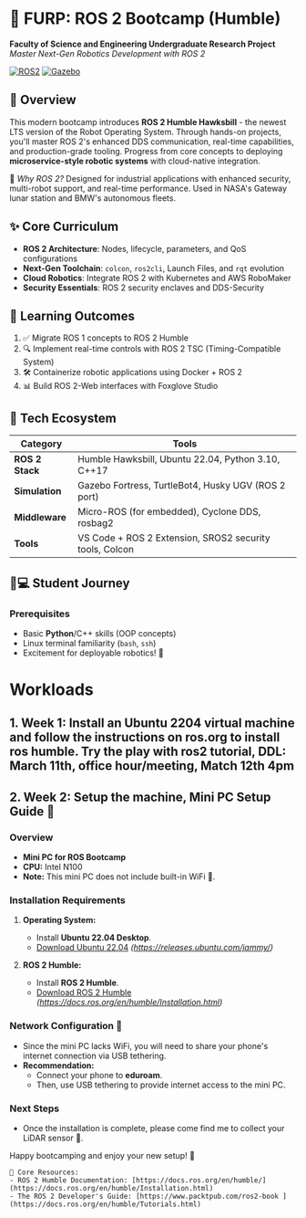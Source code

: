 # 🤖 FURP: ROS 2 Bootcamp (Humble)

**Faculty of Science and Engineering Undergraduate Research Project**  
*Master Next-Gen Robotics Development with ROS 2*

[![ROS2](https://img.shields.io/badge/ROS2-Humble-Hawksbill-blue?logo=ros)](https://docs.ros.org/en/humble/)
[![Gazebo](https://img.shields.io/badge/Gazebo_Fortress-ROS2-FF3000?logo=gnu)](https://gazebosim.org/home)

## 🚀 Overview
This modern bootcamp introduces **ROS 2 Humble Hawksbill** - the newest LTS version of the Robot Operating System. Through hands-on projects, you'll master ROS 2's enhanced DDS communication, real-time capabilities, and production-grade tooling. Progress from core concepts to deploying **microservice-style robotic systems** with cloud-native integration.

🚀 *Why ROS 2?* Designed for industrial applications with enhanced security, multi-robot support, and real-time performance. Used in NASA's Gateway lunar station and BMW's autonomous fleets.

## ✨ Core Curriculum
- **ROS 2 Architecture**: Nodes, lifecycle, parameters, and QoS configurations
- **Next-Gen Toolchain**: `colcon`, `ros2cli`, Launch Files, and `rqt` evolution
- **Cloud Robotics**: Integrate ROS 2 with Kubernetes and AWS RoboMaker
- **Security Essentials**: ROS 2 security enclaves and DDS-Security

## 🎯 Learning Outcomes
1. ✅ Migrate ROS 1 concepts to ROS 2 Humble
2. 🔍 Implement real-time controls with ROS 2 TSC (Timing-Compatible System) 
3. 🛠️ Containerize robotic applications using Docker + ROS 2
4. 📊 Build ROS 2-Web interfaces with Foxglove Studio

## 🧰 Tech Ecosystem
| Category       | Tools                                                                                     |
|----------------|------------------------------------------------------------------------------------------|
| **ROS 2 Stack**| Humble Hawksbill, Ubuntu 22.04, Python 3.10, C++17                                       |
| **Simulation** | Gazebo Fortress, TurtleBot4, Husky UGV (ROS 2 port)                                      |
| **Middleware** | Micro-ROS (for embedded), Cyclone DDS, rosbag2                                           |
| **Tools**      | VS Code + ROS 2 Extension, SROS2 security tools, Colcon                                  |

## 👩💻 Student Journey
### Prerequisites
- Basic **Python**/C++ skills (OOP concepts)
- Linux terminal familiarity (`bash`, `ssh`) 
- Excitement for deployable robotics! 🚀




# Workloads
## 1. **Week 1**: Install an Ubuntu 2204 virtual machine and follow the instructions on ros.org to install ros humble. Try the play with ros2 tutorial, DDL: March 11th, office hour/meeting, Match 12th 4pm

## 2. **Week 2**: Setup the machine, Mini PC Setup Guide 🚀


### Overview
- **Mini PC for ROS Bootcamp**  
- **CPU:** Intel N100  
- **Note:** This mini PC does not include built-in WiFi 📡.

### Installation Requirements
1. **Operating System:**  
   - Install **Ubuntu 22.04 Desktop**.  
   - [Download Ubuntu 22.04](#) *(https://releases.ubuntu.com/jammy/)*

2. **ROS 2 Humble:**  
   - Install **ROS 2 Humble**.  
   - [Download ROS 2 Humble](#) *(https://docs.ros.org/en/humble/Installation.html)*

### Network Configuration 📱
- Since the mini PC lacks WiFi, you will need to share your phone's internet connection via USB tethering.
- **Recommendation:**  
  - Connect your phone to **eduroam**.
  - Then, use USB tethering to provide internet access to the mini PC.

### Next Steps
- Once the installation is complete, please come find me to collect your LiDAR sensor 🔧.

Happy bootcamping and enjoy your new setup! 🎉


```text
📖 Core Resources:
- ROS 2 Humble Documentation: [https://docs.ros.org/en/humble/](https://docs.ros.org/en/humble/Installation.html)
- The ROS 2 Developer's Guide: [https://www.packtpub.com/ros2-book ](https://docs.ros.org/en/humble/Tutorials.html)
